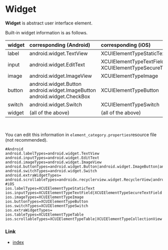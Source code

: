 # Widget

**Widget** is abstract user interface element.

Built-in widget information is as follows.

| widget | corresponding (Android)                                                          | corresponding (iOS)                                         |
|:-------|:---------------------------------------------------------------------------------|:------------------------------------------------------------|
| label  | android.widget.TextView                                                          | XCUIElementTypeStaticText                                   |
| input  | android.widget.EditText                                                          | XCUIElementTypeTextField<br/>XCUIElementTypeSecureTextField |
| image  | android.widget.ImageView                                                         | XCUIElementTypeImage                                        |
| button | android.widget.Button<br/>android.widget.ImageButton<br/>android.widget.CheckBox | XCUIElementTypeButton                                       |
| switch | android.widget.Switch                                                            | XCUIElementTypeSwitch                                       |
| widget | (all of the above)                                                               | (all of the above)                                          |

<br>

You can edit this information in `element_category.properties`resource file (not recommended).

```properties
#Android
android.labelTypes=android.widget.TextView
android.inputTypes=android.widget.EditText
android.imageTypes=android.widget.ImageView
android.buttonTypes=android.widget.Button|android.widget.ImageButton|android.widget.CheckBox
android.switchTypes=android.widget.Switch
android.extraWidgetTypes=
android.scrollableTypes=androidx.recyclerview.widget.RecyclerView|android.support.v7.widget.RecyclerView|android.widget.ScrollView|android.widget.HorizontalScrollView|androidx.viewpager.widget.ViewPager
#iOS
ios.labelTypes=XCUIElementTypeStaticText
ios.inputTypes=XCUIElementTypeTextField|XCUIElementTypeSecureTextField
ios.imageTypes=XCUIElementTypeImage
ios.buttonTypes=XCUIElementTypeButton
ios.switchTypes=XCUIElementTypeSwitch
ios.extraWidgetTypes=
ios.tableTypes=XCUIElementTypeTable
ios.scrollableTypes=XCUIElementTypeTable|XCUIElementTypeCollectionView|XCUIElementTypeScrollView|XCUIElementTypeWebView|XCUIElementTypeMap
```

### Link

- [index](../../../index.md)

